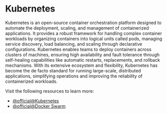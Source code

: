 # Kubernetes

Kubernetes is an open-source container orchestration platform designed to automate the deployment, scaling, and management of containerized applications. It provides a robust framework for handling complex container workloads by organizing containers into logical units called pods, managing service discovery, load balancing, and scaling through declarative configurations. Kubernetes enables teams to deploy containers across clusters of machines, ensuring high availability and fault tolerance through self-healing capabilities like automatic restarts, replacements, and rollback mechanisms. With its extensive ecosystem and flexibility, Kubernetes has become the de facto standard for running large-scale, distributed applications, simplifying operations and improving the reliability of containerized workloads.

Visit the following resources to learn more:

- [@official@Kubernetes](https://kubernetes.io/)
- [@official@Docker Swarm](https://docs.docker.com/engine/swarm/)
